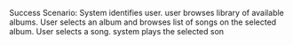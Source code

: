 


Success Scenario: System identifies user. user browses library of available albums. User selects an album and browses list of songs on the selected album. User selects a song. system plays the selected son
<!--stackedit_data:
eyJoaXN0b3J5IjpbODg5NDcwMTI5XX0=
-->
